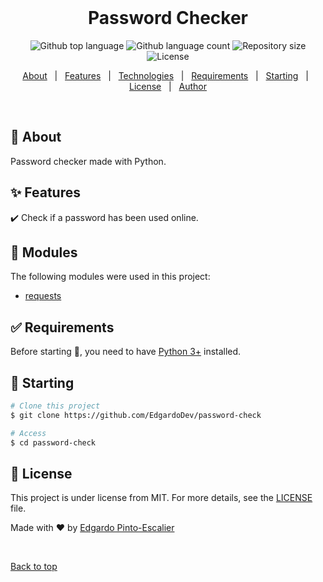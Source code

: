 <div align="center" id="top"> 
  &#xa0;

  <!-- <a href="https://passwordcheck.netlify.app">Demo</a> -->
</div>

<h1 align="center">Password Checker</h1>

<p align="center">
  <img alt="Github top language" src="https://img.shields.io/github/languages/top/EdgardoDev/password-check?color=1976D2">

  <img alt="Github language count" src="https://img.shields.io/github/languages/count/EdgardoDev/password-check?color=1976D2">

  <img alt="Repository size" src="https://img.shields.io/github/repo-size/EdgardoDev/password-check?color=1976D2">

  <img alt="License" src="https://img.shields.io/github/license/EdgardoDev/password-check?color=1976D2">

  <!-- <img alt="Github issues" src="https://img.shields.io/github/issues/{{YOUR_GITHUB_USERNAME}}/password-check?color=56BEB8" /> -->

  <!-- <img alt="Github forks" src="https://img.shields.io/github/forks/{{YOUR_GITHUB_USERNAME}}/password-check?color=56BEB8" /> -->

  <!-- <img alt="Github stars" src="https://img.shields.io/github/stars/{{YOUR_GITHUB_USERNAME}}/password-check?color=56BEB8" /> -->
</p>

<!-- Status -->

<!-- <h4 align="center"> 
	🚧  Password Check 🚀 Under construction...  🚧
</h4> 

<hr> -->

<p align="center">
  <a href="#dart-about">About</a> &#xa0; | &#xa0; 
  <a href="#sparkles-features">Features</a> &#xa0; | &#xa0;
  <a href="#rocket-technologies">Technologies</a> &#xa0; | &#xa0;
  <a href="#white_check_mark-requirements">Requirements</a> &#xa0; | &#xa0;
  <a href="#checkered_flag-starting">Starting</a> &#xa0; | &#xa0;
  <a href="#memo-license">License</a> &#xa0; | &#xa0;
  <a href="https://github.com/EdgardoDev" target="_blank">Author</a>
</p>

<br>

## :dart: About ##

Password checker made with Python.

## :sparkles: Features ##

:heavy_check_mark: Check if a password has been used online.


## :rocket: Modules ##

The following modules were used in this project:

- [requests](https://pypi.org/project/requests/)

## :white_check_mark: Requirements ##

Before starting :checkered_flag:, you need to have [Python 3+](https://www.python.org/download/releases/3.0/) installed.

## :checkered_flag: Starting ##

```bash
# Clone this project
$ git clone https://github.com/EdgardoDev/password-check

# Access
$ cd password-check
```

## :memo: License ##

This project is under license from MIT. For more details, see the [LICENSE](LICENSE.md) file.


Made with :heart: by <a href="https://github.com/EdgardoDev" target="_blank">Edgardo Pinto-Escalier</a>

&#xa0;

<a href="#top">Back to top</a>
